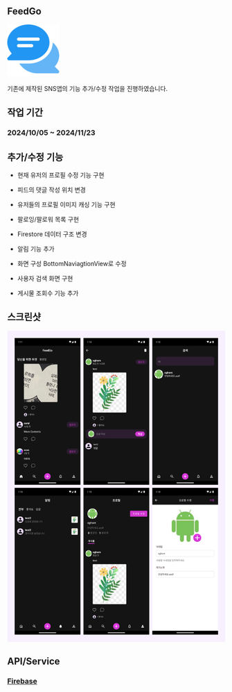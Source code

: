 ## FeedGo
<img src='https://github.com/sghoregooteitehoo03/outsourcing/blob/main/FeedGo/image/logo.png' height="120" />

기존에 제작된 SNS앱의 기능 추가/수정 작업을 진행하였습니다.

## 작업 기간
### 2024/10/05 ~ 2024/11/23

## 추가/수정 기능
- 현재 유저의 프로필 수정 기능 구현  

- 피드의 댓글 작성 위치 변경  

- 유저들의 프로필 이미지 캐싱 기능 구현  

- 팔로잉/팔로워 목록 구현 

- Firestore 데이터 구조 변경 

- 알림 기능 추가 

- 화면 구성 BottomNaviagtionView로 수정

- 사용자 검색 화면 구현  

- 게시물 조회수 기능 추가  

## 스크린샷
![스크린샷](https://github.com/sghoregooteitehoo03/outsourcing/blob/main/FeedGo/image/screenshot.png)


## API/Service
### [Firebase](https://firebase.google.com/)
